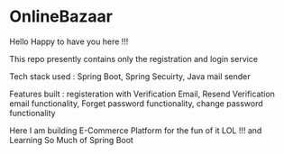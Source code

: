 # OnlineBazaar

Hello Happy to have you here !!!

This repo presently contains only the registration and login service

Tech stack used : Spring Boot, Spring Secuirty, Java mail sender

Features built : registeration with Verification Email, Resend Verification email functionality, Forget password functionality, change password functionality

Here I am building E-Commerce Platform for the fun of it LOL !!! and Learning So Much of Spring Boot
